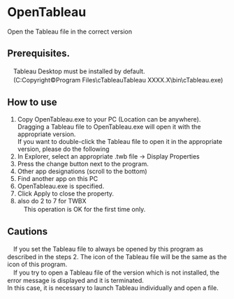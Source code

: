 # OpenTableau
  Open the Tableau file in the correct version
 
## Prerequisites.
　Tableau Desktop must be installed by default.  
　(C:Copyright©Program Files\cTableauTableau XXXX.X\bin\cTableau.exe)  

## How to use
  1. Copy OpenTableau.exe to your PC (Location can be anywhere).  
      Dragging a Tableau file to OpenTableau.exe will open it with the appropriate version.  
      If you want to double-click the Tableau file to open it in the appropriate version, please do the following  
  2. In Explorer, select an appropriate .twb file → Display Properties  
  3. Press the change button next to the program.  
  4. Other app designations (scroll to the bottom)  
  5. Find another app on this PC  
  6. OpenTableau.exe is specified.  
  7. Click Apply to close the property.  
  8. also do 2 to 7 for TWBX  
　This operation is OK for the first time only.  

## Cautions
　If you set the Tableau file to always be opened by this program as described in the steps 2. 
  The icon of the Tableau file will be the same as the icon of this program.  
　If you try to open a Tableau file of the version which is not installed, the error message is displayed and it is terminated.  
  In this case, it is necessary to launch Tableau individually and open a file.  
